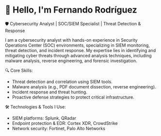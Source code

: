 # 👋 Hello, I'm Fernando Rodríguez 
🛡️ Cybersecurity Analyst | SOC/SIEM Specialist | Threat Detection & Response

I am a cybersecurity analyst with hands-on experience in Security Operations Center (SOC) environments, specializing in SIEM monitoring, threat detection, and incident response. My expertise lies in identifying and mitigating cyber threats through advanced analysis techniques, including malware analysis, reverse engineering, and forensic investigation.

🔍 Core Skills:
  - Threat detection and correlation using SIEM tools.
  - Malware analysis (e.g., PDF document dissection, reverse engineering).
  - Incident response and threat hunting.
  - Proactive defense strategies to protect critical infrastructure.
    
🛠️ Technologies & Tools I Use:
  - SIEM platforms: Splunk, QRadar
  - Endpoint protection & EDR: Cortex XDR, CrowdStrike
  - Network security: Fortinet, Palo Alto Networks


